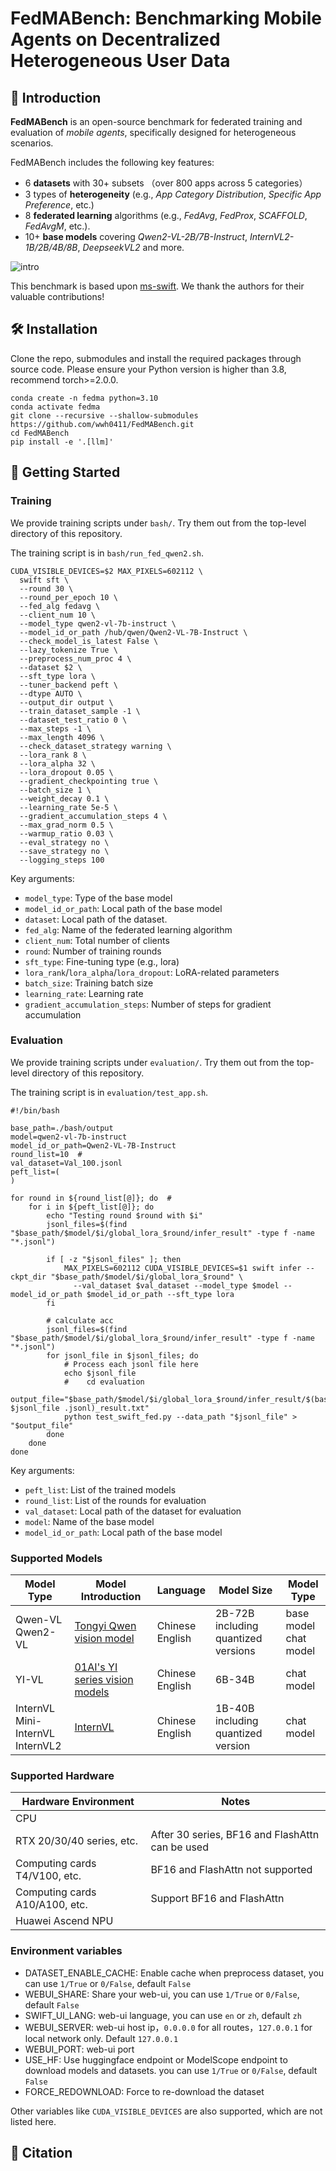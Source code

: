 # FedMABench: Benchmarking Mobile Agents on Decentralized Heterogeneous User Data


## 📝 Introduction
**FedMABench** is an open-source benchmark for federated training and evaluation of *mobile agents*, specifically designed for heterogeneous scenarios. 


FedMABench includes the following key features:
- 6 **datasets** with 30+ subsets （over 800 apps across 5 categories）
- 3 types of **heterogeneity** (e.g., *App Category Distribution*, *Specific App Preference*, etc.)
- 8 **federated learning** algorithms (e.g., *FedAvg*, *FedProx*, *SCAFFOLD*, *FedAvgM*, etc.).
- 10+ **base models** covering *Qwen2-VL-2B/7B-Instruct*, *InternVL2-1B/2B/4B/8B*, *DeepseekVL2* and more.


![intro](FedMABench.png)

This benchmark is based upon [ms-swift](https://github.com/modelscope/ms-swift/).
We thank the authors for their valuable contributions!


## 🛠️ Installation


Clone the repo, submodules and install the required packages through source code.
Please ensure your Python version is higher than 3.8, recommend torch>=2.0.0.
```
conda create -n fedma python=3.10
conda activate fedma
git clone --recursive --shallow-submodules https://github.com/wwh0411/FedMABench.git
cd FedMABench
pip install -e '.[llm]'
```

## 🚀 Getting Started

### Training

We provide training scripts under `bash/`. Try them out from the top-level directory of this repository.

The training script is in `bash/run_fed_qwen2.sh`.

```
CUDA_VISIBLE_DEVICES=$2 MAX_PIXELS=602112 \
  swift sft \
  --round 30 \
  --round_per_epoch 10 \
  --fed_alg fedavg \
  --client_num 10 \
  --model_type qwen2-vl-7b-instruct \
  --model_id_or_path /hub/qwen/Qwen2-VL-7B-Instruct \
  --check_model_is_latest False \
  --lazy_tokenize True \
  --preprocess_num_proc 4 \
  --dataset $2 \
  --sft_type lora \
  --tuner_backend peft \
  --dtype AUTO \
  --output_dir output \
  --train_dataset_sample -1 \
  --dataset_test_ratio 0 \
  --max_steps -1 \
  --max_length 4096 \
  --check_dataset_strategy warning \
  --lora_rank 8 \
  --lora_alpha 32 \
  --lora_dropout 0.05 \
  --gradient_checkpointing true \
  --batch_size 1 \
  --weight_decay 0.1 \
  --learning_rate 5e-5 \
  --gradient_accumulation_steps 4 \
  --max_grad_norm 0.5 \
  --warmup_ratio 0.03 \
  --eval_strategy no \
  --save_strategy no \
  --logging_steps 100
```

Key arguments:

- `model_type`: Type of the base model
- `model_id_or_path`: Local path of the base model
- `dataset`: Local path of the dataset. 
- `fed_alg`: Name of the federated learning algorithm
- `client_num`: Total number of clients
- `round`: Number of training rounds
- `sft_type`: Fine-tuning type (e.g., lora)
- `lora_rank`/`lora_alpha`/`lora_dropout`: LoRA-related parameters
- `batch_size`: Training batch size
- `learning_rate`: Learning rate
- `gradient_accumulation_steps`: Number of steps for gradient accumulation

### Evaluation

We provide training scripts under `evaluation/`. Try them out from the top-level directory of this repository.

The training script is in `evaluation/test_app.sh`.

```
#!/bin/bash

base_path=./bash/output
model=qwen2-vl-7b-instruct
model_id_or_path=Qwen2-VL-7B-Instruct
round_list=10  #
val_dataset=Val_100.jsonl
peft_list=(
)

for round in ${round_list[@]}; do  # 
    for i in ${peft_list[@]}; do
        echo "Testing round $round with $i"
        jsonl_files=$(find "$base_path/$model/$i/global_lora_$round/infer_result" -type f -name "*.jsonl")

        if [ -z "$jsonl_files" ]; then
            MAX_PIXELS=602112 CUDA_VISIBLE_DEVICES=$1 swift infer --ckpt_dir "$base_path/$model/$i/global_lora_$round" \
              --val_dataset $val_dataset --model_type $model --model_id_or_path $model_id_or_path --sft_type lora
        fi

        # calculate acc
        jsonl_files=$(find "$base_path/$model/$i/global_lora_$round/infer_result" -type f -name "*.jsonl")
        for jsonl_file in $jsonl_files; do
            # Process each jsonl file here
            echo $jsonl_file
            #    cd evaluation
            output_file="$base_path/$model/$i/global_lora_$round/infer_result/$(basename $jsonl_file .jsonl)_result.txt"
            python test_swift_fed.py --data_path "$jsonl_file" > "$output_file"
        done
    done
done
```

Key arguments:
- `peft_list`: List of the trained models
- `round_list`: List of the rounds for evaluation
- `val_dataset`: Local path of the dataset for evaluation
- `model`: Name of the base model
- `model_id_or_path`: Local path of the base model



### Supported Models

| Model Type                                                | Model Introduction                                                                     | Language           | Model Size                            | Model Type               |
|-----------------------------------------------------------|----------------------------------------------------------------------------------------|--------------------|---------------------------------------|--------------------------|
| Qwen-VL<br>Qwen2-VL                      | [Tongyi Qwen vision model](https://github.com/QwenLM)                                  | Chinese<br>English | 2B-72B<br>including quantized versions    | base model<br>chat model |
| YI-VL                                                      | [01AI's YI series vision models](https://github.com/01-ai)                             | Chinese<br>English | 6B-34B                                | chat model               |
| InternVL<br>Mini-InternVL<br>InternVL2                    | [InternVL](https://github.com/OpenGVLab/InternVL)                                      | Chinese<br>English | 1B-40B<br>including quantized version | chat model               |


### Supported Hardware

| Hardware Environment           | Notes                                           |
|--------------------------------|-------------------------------------------------|
| CPU                            |                                                 |
| RTX 20/30/40 series, etc.      | After 30 series, BF16 and FlashAttn can be used |
| Computing cards T4/V100, etc.  | BF16 and FlashAttn not supported                |
| Computing cards A10/A100, etc. | Support BF16 and FlashAttn                      |
| Huawei Ascend NPU              |                                                 |

### Environment variables

- DATASET_ENABLE_CACHE: Enable cache when preprocess dataset, you can use `1/True` or `0/False`, default `False`
- WEBUI_SHARE: Share your web-ui, you can use `1/True` or `0/False`, default `False`
- SWIFT_UI_LANG: web-ui language, you can use `en` or `zh`, default `zh`
- WEBUI_SERVER: web-ui host ip，`0.0.0.0` for all routes，`127.0.0.1` for local network only. Default `127.0.0.1`
- WEBUI_PORT: web-ui port
- USE_HF: Use huggingface endpoint or ModelScope endpoint to download models and datasets. you can use `1/True` or `0/False`, default `False`
- FORCE_REDOWNLOAD: Force to re-download the dataset

Other variables like `CUDA_VISIBLE_DEVICES` are also supported, which are not listed here.



## 📎 Citation

```bibtex

```


